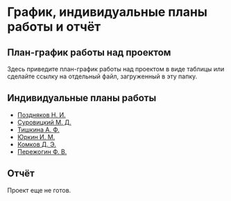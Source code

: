 # График, индивидуальные планы работы и отчёт

## План-график работы над проектом

Здесь приведите план-график работы над проектом в виде таблицы или сделайте ссылку на отдельный файл, загруженный в эту папку.

## Индивидуальные планы работы

- [Поздняков Н. И.](pozdnyakov.md)
- [Суровицкий М. Д.](surovickii.md)
- [Тишкина А. Ф.](tishkina.md)
- [Юркин И. М.](urkin.md)
- [Комков Д. Э.](komkov.md)
- [Пережогин Ф. В.](perejogin.md)

## Отчёт

Проект еще не готов.